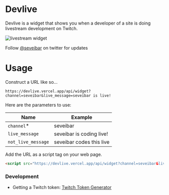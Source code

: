 # Devlive

Devlive is a widget that shows you when a developer of a site is doing livestream development on Twitch.

![livestream widget](https://media2.giphy.com/media/paTu5Y7AINLpMG5LKD/giphy.gif)

Follow [@seveibar](https://twitter.com/seveibar) on twitter for updates

# Usage

Construct a URL like so...

`https://devlive.vercel.app/api/widget?channel=seveibar&live_message=seveibar is live!`

Here are the parameters to use:

| Name               | Example                  |
| ------------------ | ------------------------ |
| `channel`\*        | seveibar                 |
| `live_message`     | seveibar is coding live! |
| `not_live_message` | seveibar codes this live |

Add the URL as a script tag on your web page.

```html
<script src="https://devlive.vercel.app/api/widget?channel=seveibar&live_message=seveibar is live!"></script>
```

### Development

- Getting a Twitch token: [Twitch Token Generator](https://twitchtokengenerator.com/?code=psosuokpq9q6imd6bc5mt5cg0b7v00&scope=chat_login&state=frontend%7CbG9lLzBjTE5lZzhzS3ZJKzRhSnJVUT09)
